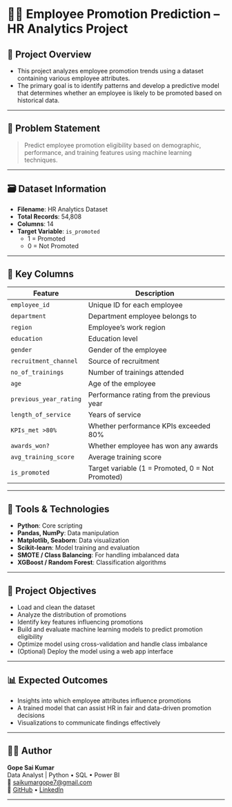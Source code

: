 # 🧑‍💼 Employee Promotion Prediction – HR Analytics Project

## 📌 Project Overview

* This project analyzes employee promotion trends using a dataset containing various employee attributes. 
* The primary goal is to identify patterns and develop a predictive model that determines whether an employee is likely to be promoted based on historical data.

---

## 🎯 Problem Statement

> Predict employee promotion eligibility based on demographic, performance, and training features using machine learning techniques.

---

## 🗃️ Dataset Information

- **Filename**: HR Analytics Dataset  
- **Total Records**: 54,808  
- **Columns**: 14  
- **Target Variable**: `is_promoted`  
  - 1 = Promoted  
  - 0 = Not Promoted  

---

## 🔑 Key Columns

| Feature                | Description                                             |
|------------------------|---------------------------------------------------------|
| `employee_id`          | Unique ID for each employee                            |
| `department`           | Department employee belongs to                         |
| `region`               | Employee’s work region                                 |
| `education`            | Education level                                        |
| `gender`               | Gender of the employee                                 |
| `recruitment_channel`  | Source of recruitment                                  |
| `no_of_trainings`      | Number of trainings attended                           |
| `age`                  | Age of the employee                                    |
| `previous_year_rating` | Performance rating from the previous year              |
| `length_of_service`    | Years of service                                        |
| `KPIs_met >80%`        | Whether performance KPIs exceeded 80%                  |
| `awards_won?`          | Whether employee has won any awards                    |
| `avg_training_score`   | Average training score                                  |
| `is_promoted`          | Target variable (1 = Promoted, 0 = Not Promoted)       |

---

## 🧰 Tools & Technologies

- **Python**: Core scripting
- **Pandas, NumPy**: Data manipulation
- **Matplotlib, Seaborn**: Data visualization
- **Scikit-learn**: Model training and evaluation
- **SMOTE / Class Balancing**: For handling imbalanced data
- **XGBoost / Random Forest**: Classification algorithms

---

## 🧪 Project Objectives

- Load and clean the dataset  
- Analyze the distribution of promotions  
- Identify key features influencing promotions  
- Build and evaluate machine learning models to predict promotion eligibility  
- Optimize model using cross-validation and handle class imbalance  
- (Optional) Deploy the model using a web app interface  

---

## 📊 Expected Outcomes

- Insights into which employee attributes influence promotions
- A trained model that can assist HR in fair and data-driven promotion decisions
- Visualizations to communicate findings effectively

---

## 👨‍💻 Author

**Gope Sai Kumar**  
Data Analyst | Python • SQL • Power BI  
📧 saikumargope7@gmail.com  
🔗 [GitHub](https://github.com/GOPESAIKUMAR) • [LinkedIn](https://www.linkedin.com/in/sai-kumar-gope-618373289)

---


